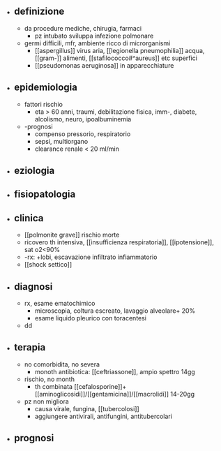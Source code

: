 - ## definizione
	- da procedure mediche, chirugia, farmaci
		- pz intubato sviluppa infezione polmonare
	- germi difficili, mfr, ambiente ricco di microrganismi
		- [[aspergillus]] virus aria, [[legionella pneumophilia]] acqua, [[gram-]] alimenti, [[stafilococco#^aureus]] etc superfici
		- [[pseudomonas aeruginosa]] in apparecchiature
- ## epidemiologia
	- fattori rischio
		- eta > 60 anni, traumi, debilitazione fisica, imm-, diabete, alcolismo, neuro, ipoalbuminemia
	- -prognosi
		- compenso pressorio, respiratorio
		- sepsi, multiorgano
		- clearance renale < 20 ml/min
- ## eziologia
- ## fisiopatologia
- ## clinica
	- [[polmonite grave]] rischio morte
	- ricovero th intensiva, [[insufficienza respiratoria]], [[ipotensione]], sat o2<90%
	- -rx: +lobi, escavazione infiltrato infiammatorio
	- [[shock settico]]
- ## diagnosi
	- rx, esame ematochimico
		- microscopia, coltura escreato, lavaggio alveolare+ 20%
		- esame liquido pleurico con toracentesi
	- dd
- ## terapia
	- no comorbidita, no severa
		- monoth antibiotica: [[ceftriassone]], ampio spettro 14gg
	- rischio, no month
		- th combinata [[cefalosporine]]+[[aminoglicosidi]]/[[gentamicina]]/[[macrolidi]] 14-20gg
	- pz non migliora
		- causa virale, fungina, [[tubercolosi]]
		- aggiungere antivirali, antifungini, antitubercolari
- ## prognosi